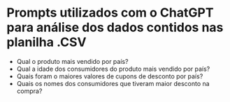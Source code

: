 # Prompts utilizados com o ChatGPT para análise dos dados contidos nas planilha .CSV

- Qual o produto mais vendido por país?
- Qual a idade dos consumidores do produto mais vendido por país?
- Quais foram o maiores valores de cupons de desconto por país?
- Quais os nomes dos consumidores que tiveram maior desconto na compra? 